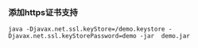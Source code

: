 

### 添加https证书支持

```shell
java -Djavax.net.ssl.keyStore=/demo.keystore -Djavax.net.ssl.keyStorePassword=demo -jar  demo.jar
```
